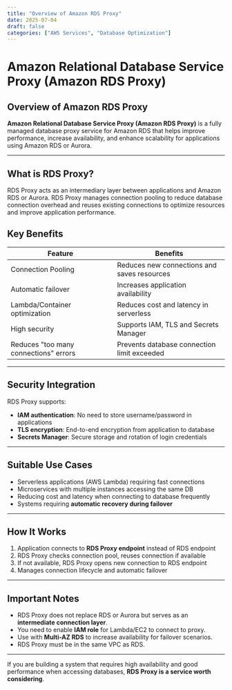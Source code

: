 ```yaml
---
title: "Overview of Amazon RDS Proxy"
date: 2025-07-04
draft: false
categories: ["AWS Services", "Database Optimization"]
---
```


# Amazon Relational Database Service Proxy (Amazon RDS Proxy) 

## Overview of Amazon RDS Proxy

**Amazon Relational Database Service Proxy (Amazon RDS Proxy)** is a fully managed database proxy service for Amazon RDS that helps improve performance, increase availability, and enhance scalability for applications using Amazon RDS or Aurora.

---

## What is RDS Proxy?

RDS Proxy acts as an intermediary layer between applications and Amazon RDS or Aurora. RDS Proxy manages connection pooling to reduce database connection overhead and reuses existing connections to optimize resources and improve application performance.

## Key Benefits

| Feature                      | Benefits                                          |
|------------------------------|---------------------------------------------------|
| Connection Pooling           | Reduces new connections and saves resources       |
| Automatic failover           | Increases application availability                 |
| Lambda/Container optimization| Reduces cost and latency in serverless           |
| High security               | Supports IAM, TLS and Secrets Manager            |
| Reduces "too many connections" errors | Prevents database connection limit exceeded |

---

## Security Integration

RDS Proxy supports:

- **IAM authentication**: No need to store username/password in applications
- **TLS encryption**: End-to-end encryption from application to database
- **Secrets Manager**: Secure storage and rotation of login credentials

---

## Suitable Use Cases

- Serverless applications (AWS Lambda) requiring fast connections
- Microservices with multiple instances accessing the same DB
- Reducing cost and latency when connecting to database frequently
- Systems requiring **automatic recovery during failover**

---

## How It Works

1. Application connects to **RDS Proxy endpoint** instead of RDS endpoint
2. RDS Proxy checks connection pool, reuses connection if available
3. If not available, RDS Proxy opens new connection to RDS endpoint
4. Manages connection lifecycle and automatic failover

---

## Important Notes

- RDS Proxy does not replace RDS or Aurora but serves as an **intermediate connection layer**.
- You need to enable **IAM role** for Lambda/EC2 to connect to proxy.
- Use with **Multi-AZ RDS** to increase availability for failover scenarios.
- RDS Proxy must be in the same VPC as RDS.

---

If you are building a system that requires high availability and good performance when accessing databases, **RDS Proxy is a service worth considering**.